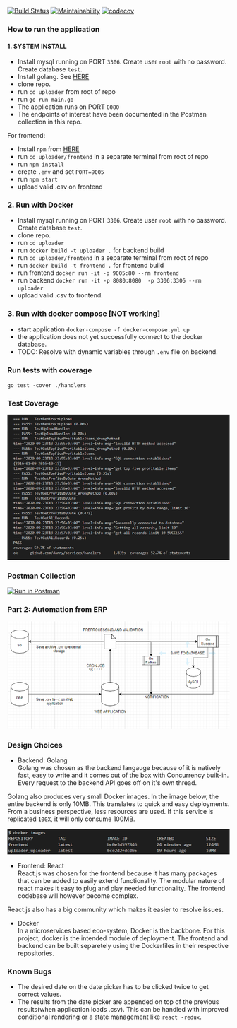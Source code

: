 [![Build Status](https://travis-ci.com/dannylwe/uploader.svg?branch=main)](https://travis-ci.com/dannylwe/uploader) [![Maintainability](https://api.codeclimate.com/v1/badges/7d8de23d3cddf3101095/maintainability)](https://codeclimate.com/github/dannylwe/uploader/maintainability) [![codecov](https://codecov.io/gh/dannylwe/uploader/branch/main/graph/badge.svg)](https://codecov.io/gh/dannylwe/uploader)

### How to run the application  
#### 1. SYSTEM INSTALL
- Install mysql running on PORT `3306`. Create user `root` with no password. Create database `test`.  
- Install golang. See [HERE](https://golang.org/doc/install)
- clone repo.
- run `cd uploader` from root of repo
- run `go run main.go`  
- The application runs on PORT `8080`
- The endpoints of interest have been documented in the Postman collection in this repo.  

For frontend:  
- Install `npm` from [HERE](https://nodejs.org/en/download/)
- run `cd uploader/frontend` in a separate terminal from root of repo
- run `npm install`
- create `.env` and set `PORT=9005`
- run `npm start`
- upload valid .csv on frontend

### 2. Run with Docker  
- Install mysql running on PORT `3306`. Create user `root` with no password. Create database `test`.   
- clone repo.
- run `cd uploader` 
- run `docker build -t uploader .` for backend build
- run `cd uploader/frontend` in a separate terminal from root of repo
- run `docker build -t frontend .` for frontend build 
- run frontend `docker run -it -p 9005:80 --rm frontend`
- run backend `docker run -it -p 8080:8080  -p 3306:3306 --rm uploader`
- upload valid .csv to frontend.

### 3. Run with docker compose  [NOT working]
- start application `docker-compose -f docker-compose.yml up`  
- the application does not yet successfully connect to the docker database.
- TODO: Resolve with dynamic variables through `.env` file on backend.

### Run tests with coverage

```
go test -cover ./handlers
```

### Test Coverage
![TestResults](https://github.com/dannylwe/uploader/blob/main/images/tests.PNG)

### Postman Collection  
[![Run in Postman](https://run.pstmn.io/button.svg)](https://app.getpostman.com/run-collection/59b99ec28fe39ad15abe) 

### Part 2: Automation from ERP 
![Automation](https://github.com/dannylwe/uploader/blob/develop/images/update-process.PNG)

### Design Choices
- Backend: Golang  
Golang was chosen as the backend langauge because of it is natively fast, easy to write and it comes out of the box with Concurrency built-in. Every request to the backend API goes off on it's own thread.  

Golang also produces very small Docker images. In the image below, the entire backend is only 10MB. This translates to quick and easy deployments. From a business perspective, less resources are used. If this service is replicated `100X`, it will only consume 100MB.  

![image-deployment](https://github.com/dannylwe/uploader/blob/develop/images/Image%20Info.PNG)

- Frontend: React  
React.js was chosen for the frontend because it has many packages that can be added to easily extend functionality. The modular nature of react makes it easy to plug and play needed functionality. The frontend codebase will however become complex.  

React.js also has a big community which makes it easier to resolve issues. 

- Docker  
In a microservices based eco-system, Docker is the backbone. For this project, docker is the intended module of deployment. The frontend and backend can be built separetely using the Dockerfiles in their respective repositories.

### Known Bugs  
- The desired date on the date picker has to be clicked twice to get correct values.  
- The results from the date picker are appended on top of the previous results(when application loads .csv). This can be handled with improved conditional rendering or a state management like `react -redux`.
